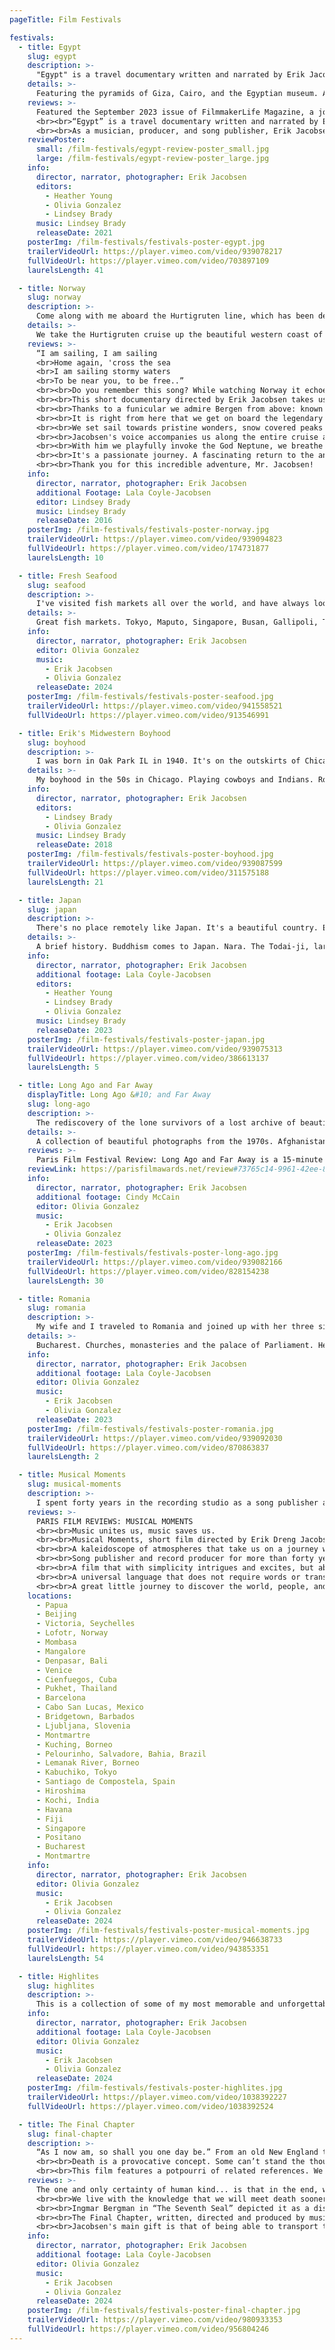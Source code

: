 ```yaml
---
pageTitle: Film Festivals

festivals:
  - title: Egypt
    slug: egypt
    description: >-
      "Egypt" is a travel documentary written and narrated by Erik Jacobsen. It features photos from his two trips to Egypt, local indigenous music, and fascinating historical facts from research into this amazing and long lived civilization. It includes some of the most iconic artistic works and monumental structures of ancient Egypt.
    details: >-
      Featuring the pyramids of Giza, Cairo, and the Egyptian museum. A visit to a nightclub on a Nile river boat. Thebes, and the Karnack and Luxor temples. Tombs in the valley of the Kings and Queens. Tutankhamun, Akhenaten, and Ramesses the Great. Cleopatra, the last queen. Her romances and death.
    reviews: >-
      Featured the September 2023 issue of FilmmakerLife Magazine, a journal devoted to the serious and impassioned discussion of cinema. Click to enlarge.
      <br><br>“Egypt” is a travel documentary written and narrated by Erik Jacobsen. It features photos from his two trips to Egypt, local indigenous music, and fascinating historical facts from research into this amazing and long-lived civilization. It includes some of the most iconic, artistic works and monumental structures of ancient Egypt.
      <br><br>As a musician, producer, and song publisher, Erik Jacobsen spent a long, rewarding career finding and nurturing young, unknown singer-songwriters, helping them realize their full artistic potential and commercial success. After 30 years of making hit records, he has since focused on producing short films about his extensive travels. What began as an effort to write an autobiography, blossomed into the full-blown creative pursuit of storytelling through video production.
    reviewPoster:
      small: /film-festivals/egypt-review-poster_small.jpg
      large: /film-festivals/egypt-review-poster_large.jpg
    info:
      director, narrator, photographer: Erik Jacobsen
      editors:
        - Heather Young
        - Olivia Gonzalez
        - Lindsey Brady
      music: Lindsey Brady
      releaseDate: 2021
    posterImg: /film-festivals/festivals-poster-egypt.jpg
    trailerVideoUrl: https://player.vimeo.com/video/939078217
    fullVideoUrl: https://player.vimeo.com/video/703897109
    laurelsLength: 41

  - title: Norway
    slug: norway
    description: >-
      Come along with me aboard the Hurtigruten line, which has been delivering passengers, supplies, and mail up and down the coast of Norway for over a century. Starting in Bergen, we head northward far into the Arctic Circle, stopping at lots of small, charming towns, and villages along the way. Our cruise reaches the northern tip of Norway, only 750 miles from the north pole. The long rugged coastline offers beautiful scenery, with snow covered peaks, hills, green valleys, peninsulas, a thousand fiords, and 250,000 islands. It's a wonderful voyage. Come on along.
    details: >-
      We take the Hurtigruten cruise up the beautiful western coast of Norway. Ride the Funicular to the top of Mount Floyen for a spectacular view of Bergen. We cruised northward. Visits to the small towns of Alesund and Molde. Northward to Trondheim, where we see the Nidaros Cathedral and Stiftsgarden , one of the largest wooden building in Scandinavia. In Bodo, a visit to Saltstraumen, with one of the world's fastest tides. We enter the arctic circle with a shipboard ceremony on deck. The spectacular, narrow Trollfjord. The far north fishing port of Honningsvag. Drinks at the ice bar. A Viking dinner at a re-creation of the world's largest Viking longhouse in Lofoten. Visit to a Sami tent where we meet the couple Innuta and Io. A fantastic voyage.
    reviews: >-
      “I am sailing, I am sailing
      <br>Home again, 'cross the sea
      <br>I am sailing stormy waters
      <br>To be near you, to be free..”
      <br><br>Do you remember this song? While watching Norway it echoed in my head the entire time.
      <br><br>This short documentary directed by Erik Jacobsen takes us to the icy northern waters along one of the most fascinating coastlines in the world.
      <br><br>Thanks to a funicular we admire Bergen from above: known as 'the city of Seven Mountains' and famous for its colorful wooden houses and historic wharf that sits on the harbor overlooking the scenic Byfjorden.
      <br><br>It is right from here that we get on board the legendary Hurtigruten line and prepare our eyes and our heart to admire the warm villages's colors compared to the cold northern light.
      <br><br>We set sail towards pristine wonders, snow covered peaks and lush silent landscapes where only the noise of nature and the currents swirling beneath the visible surface can be heard.
      <br><br>Jacobsen's voice accompanies us along the entire cruise as a good friend with whom we are exploring thIs breathtaking wonder.
      <br><br>With him we playfully invoke the God Neptune, we breathe the salty smell of the air and of Norwegian seafood; we freeze with him and his lovely wife while they enjoy a drink at the famous Artico Ice Bar and we admire enchanted the ancient Viking  customs, their food, their music.
      <br><br>It's a passionate journey. A fascinating return to the ancient origins.
      <br><br>Thank you for this incredible adventure, Mr. Jacobsen!
    info:
      director, narrator, photographer: Erik Jacobsen
      additional Footage: Lala Coyle-Jacobsen
      editor: Lindsey Brady
      music: Lindsey Brady
      releaseDate: 2016
    posterImg: /film-festivals/festivals-poster-norway.jpg
    trailerVideoUrl: https://player.vimeo.com/video/939094823
    fullVideoUrl: https://player.vimeo.com/video/174731877
    laurelsLength: 10

  - title: Fresh Seafood
    slug: seafood
    description: >-
      I've visited fish markets all over the world, and have always looked for the best seafood restaurants everywhere I've gone. Growing up the son of a Norwegian immigrant, maybe my love for fish has a genetic component. But my dad taught me to bait a hook, catch and clean fish, and how to deal with the small bones, so this passion has developed over many years. In this film, I've compiled some high points of my lifelong love affair with fish.
    details: >-
      Great fish markets. Tokyo, Maputo, Singapore, Busan, Gallipoli, Taipei, Zanzibar, Dubai, Hong Kong, Bergen, Cabo San Lucas, Borneo, Mangalore, and Morocco. Great seafood restaurants. Rinaldi's in Rome,Trishna in Mumbai, Portofino in Italy, and Marbella in Spain.
    info:
      director, narrator, photographer: Erik Jacobsen
      editor: Olivia Gonzalez
      music:
        - Erik Jacobsen
        - Olivia Gonzalez
      releaseDate: 2024
    posterImg: /film-festivals/festivals-poster-seafood.jpg
    trailerVideoUrl: https://player.vimeo.com/video/941558521
    fullVideoUrl: https://player.vimeo.com/video/913546991

  - title: Erik's Midwestern Boyhood
    slug: boyhood
    description: >-
      I was born in Oak Park IL in 1940. It's on the outskirts of Chicago. Although I was the son of Norwegian immigrants, I think I had a pretty typical suburban midwestern American boyhood. In this little film, I share some of my memories from those good old days, which now seem so innocent and long ago.
    details: >-
      My boyhood in the 50s in Chicago. Playing cowboys and Indians. Roy, Rogers and Dale Evans. Erik's allergies and braces. An orchid for Eleanor Roosevelt. Phonograph records. Bozo the clown, Yuma Sumac, and the Calypsonian Blind Blake. 50s radio shows. The Shadow Knows, Inner Sanctum, and the low-down blues on WOPA. Movies. Cartoons and Serials. Erik the collector. YMCA camp. Lots of fishing. Scouting. Cub and Boy Scouts. The 1953 national jamboree in Irvine Ranch California. The Eagle Scout!
    info:
      director, narrator, photographer: Erik Jacobsen
      editors:
        - Lindsey Brady
        - Olivia Gonzalez
      music: Lindsey Brady
      releaseDate: 2018
    posterImg: /film-festivals/festivals-poster-boyhood.jpg
    trailerVideoUrl: https://player.vimeo.com/video/939087599
    fullVideoUrl: https://player.vimeo.com/video/311575188
    laurelsLength: 21

  - title: Japan
    slug: japan
    description: >-
      There's no place remotely like Japan. It's a beautiful country. Everything you eat, see, hear, or do there is all uniquely and singularly Japanese. To the westerner, the people can seem quiet and inscrutable. They may seem distant, but they can be friendly. They're traditional but modern. Serious, but fun loving. Conservative, but sometimes wildly uninhibited. You can find both the pious and the profane. It's a fascinating destination!
    details: >-
      A brief history. Buddhism comes to Japan. Nara. The Todai-ji, largest bronze Buddha and wooden building in the world. Kinkaku-ji, the famous golden pavilion. Kyoto Imperial Palace. Nijo Castle, and the Nightingale floor. Old Kyoto. Kimonos. The bullet train. Humeji Castle, called The Great White Egret. Shinto shrines. Sumo at the Tokyo Arena. Kamakura and the famous Daibutsu Buddha. Tsukiji fish market. Sushi, Kobe beef, and Shabu- Shabu. Udon noodle making class. A taste of music and theater shows. Aomori and its' great illuminated paper floats. Kabukicho nightlife. The Robot Restaurant and its' wild and crazy show!
    info:
      director, narrator, photographer: Erik Jacobsen
      additional footage: Lala Coyle-Jacobsen
      editors:
        - Heather Young
        - Lindsey Brady
        - Olivia Gonzalez
      music: Lindsey Brady
      releaseDate: 2023
    posterImg: /film-festivals/festivals-poster-japan.jpg
    trailerVideoUrl: https://player.vimeo.com/video/939075313
    fullVideoUrl: https://player.vimeo.com/video/386613137
    laurelsLength: 5

  - title: Long Ago and Far Away
    displayTitle: Long Ago &#10; and Far Away
    slug: long-ago
    description: >-
      The rediscovery of the lone survivors of a lost archive of beautiful old photographs, moved me to begin work on my new film. 1/2 century ago, my girlfriend and I traveled the world together, taking pictures as we went. I haven't seen them in years. Working with the images allowed me to revisit some of the wonderful places we explored together, but also evoked bittersweet memories of the relationship and romance we shared when we were young and in love. I've entitled my new film, long ago and far away.
    details: >-
      A collection of beautiful photographs from the 1970s. Afghanistan and the Bamiyan Buddha. Egypt, Marrakesh, La Paz Bolivia, Hong Kong, Kenya, Jamaica, Haiti, Thailand, and Burma. Guatemala and Tikal. Nepal, Ecuadorian Indians. India. Calcutta, Khajuraho, Madras, Mahabalipuram, Varanasi, and Darjeeling. Peru. Cusco and Machu Picchu.
    reviews: >-
      Paris Film Festival Review: Long Ago and Far Away is a 15-minute short documentary by renowned music producer Erik Jacobsen. The title Long Ago and Far Away refers to two things: his relationship with his former girlfriend Cindy McCain during the 70s, and their trips together, all of it explored through photos taken all over the world during their relationship. Jacobsen, who doubles here as a nostalgic and sentimental narrator, elevates McCain's gorgeous photography with interesting facts and anecdotes to create a sort of slideshow of a past love, lost in the mountains and rivers of the most remote places in the world. Afghanistan, Bolivia, and Jamaica are only a few of the countries shown in this poetic short. The beautiful captures of landscapes, traditions, and cultures, the colorful clothing, the foods, and the villages all contribute to creating a moody, evocative film. The beginning of the film is quite unusual, with the director showing us a glimpse of his personal life before the documentary actually starts. The editing is quite simple, a clean succession of beautiful photos. The music is very well curated, which is exactly what we would have expected from a music connoisseur such as Jacobsen. A soft, gentle, and poetic short documentary that revisits Jacobsen's life with his former girlfriend Cindy McCain through their trips around the world.
    reviewLink: https://parisfilmawards.net/review#73765c14-9961-42ee-8f8c-f5cee562d1f0
    info:
      director, narrator, photographer: Erik Jacobsen
      additional footage: Cindy McCain
      editor: Olivia Gonzalez
      music:
        - Erik Jacobsen
        - Olivia Gonzalez
      releaseDate: 2023
    posterImg: /film-festivals/festivals-poster-long-ago.jpg
    trailerVideoUrl: https://player.vimeo.com/video/939082166
    fullVideoUrl: https://player.vimeo.com/video/828154238
    laurelsLength: 30

  - title: Romania
    slug: romania
    description: >-
      My wife and I traveled to Romania and joined up with her three sisters in Bucharest. Their mom was of Romanian heritage. Together, we took a road trip across the country, enjoying its natural beauty and interesting historical landmarks. We also visited several small towns that had once been home to the sister's family. We spent some time with their second cousin Anka, who still lives there. We all loved our brief sojourn in Romania, and the sisters got a little better understanding of where their family had come from.
    details: >-
      Bucharest. Churches, monasteries and the palace of Parliament. Headed out to Transylvania. The Palace Castle, Dracula's Castle, and Sighisoara, a beautiful, fortified medieval town. The Roma people. Romani palaces. The small towns of our Arpasu de Jos and Macedonia. Corbin's fairytale castle. Timisoara. Cathedral and fair.
    info:
      director, narrator, photographer: Erik Jacobsen
      additional footage: Lala Coyle-Jacobsen
      editor: Olivia Gonzalez
      music:
        - Erik Jacobsen
        - Olivia Gonzalez
      releaseDate: 2023
    posterImg: /film-festivals/festivals-poster-romania.jpg
    trailerVideoUrl: https://player.vimeo.com/video/939092030
    fullVideoUrl: https://player.vimeo.com/video/870863837
    laurelsLength: 2

  - title: Musical Moments
    slug: musical-moments
    description: >-
      I spent forty years in the recording studio as a song publisher and record producer. Before that, I played five-string banjo in a small bluegrass group. We toured coast to coast. It was fun, but after several years, I put the banjo down, and began working in the studio producing records. At first, I recorded some of my compositions with my folk music friends: Mama Cass, Danny Doherty, Jerry Yester, Zal Yanovsky, and Henry Diltz. I found great songwriters and artists. Tim Hardin, John Sebastian, Norman Greenbaum, and, later, Chris Isaak. This is how I spent four decades! It was a journey with highs and lows, successes and failures. I got to know the artists, songwriters, and musicians, all with the talent and perseverance to live their lives making music. They all have my deep respect and admiration. It's not easy to do. I was lucky enough to be able to travel the world and I filmed musicians everywhere I went. Folkloric shows and street buskers alike. This film is a collection of live, on-location recordings I shot during my travels.
    reviews: >-
      PARIS FILM REVIEWS: MUSICAL MOMENTS
      <br><br>Music unites us, music saves us.
      <br><br>Musical Moments, short film directed by Erik Dreng Jacobsen is a varied collection of different musicalities and styles. A set of memories collected over time in the most disparate places.
      <br><br>A kaleidoscope of atmospheres that take us on a journey with the director to discover ethnic groups, cultures, and sounds that give life to a single large world where notes are the protagonists.
      <br><br>Song publisher and record producer for more than forty years, Jacobsen explores with great humanity and devotion all the passion that people can dedicate to music, no matter where they come from.
      <br><br>A film that with simplicity intrigues and excites, but above all, let’s understand the importance of music in the life of human beings.
      <br><br>A universal language that does not require words or translations to be understood or conveyed emotions.
      <br><br>A great little journey to discover the world, people, and their love for music.
    locations:
      - Papua
      - Beijing
      - Victoria, Seychelles
      - Lofotr, Norway
      - Mombasa
      - Mangalore
      - Denpasar, Bali
      - Venice
      - Cienfuegos, Cuba
      - Pukhet, Thailand
      - Barcelona
      - Cabo San Lucas, Mexico
      - Bridgetown, Barbados
      - Ljubljana, Slovenia
      - Montmartre
      - Kuching, Borneo
      - Pelourinho, Salvadore, Bahia, Brazil
      - Lemanak River, Borneo
      - Kabuchiko, Tokyo
      - Santiago de Compostela, Spain
      - Hiroshima
      - Kochi, India
      - Havana
      - Fiji
      - Singapore
      - Positano
      - Bucharest
      - Montmartre
    info:
      director, narrator, photographer: Erik Jacobsen
      editor: Olivia Gonzalez
      music:
        - Erik Jacobsen
        - Olivia Gonzalez
      releaseDate: 2024
    posterImg: /film-festivals/festivals-poster-musical-moments.jpg
    trailerVideoUrl: https://player.vimeo.com/video/946638733
    fullVideoUrl: https://player.vimeo.com/video/943853351
    laurelsLength: 54

  - title: Highlites
    slug: highlites
    description: >-
      This is a collection of some of my most memorable and unforgettable travel experiences. Travel is always an adventure: exciting and educational. No matter the destination. You can take a cruise, hit the beaches, or hike in the jungle. Visit the great cities of the world, and historical landmarks. Meet the people. Go to the market. Eat the food. Enjoy the night life and dance to the music. If you get the chance, join in with the crowd at a festival or holiday celebration! You’ll bring home memories to last a lifetime.
    info:
      director, narrator, photographer: Erik Jacobsen
      additional footage: Lala Coyle-Jacobsen
      editor: Olivia Gonzalez
      music:
        - Erik Jacobsen
        - Olivia Gonzalez
      releaseDate: 2024
    posterImg: /film-festivals/festivals-poster-highlites.jpg
    trailerVideoUrl: https://player.vimeo.com/video/1038392227
    fullVideoUrl: https://player.vimeo.com/video/1038392524

  - title: The Final Chapter
    slug: final-chapter
    description: >-
      “As I now am, so shall you one day be.” From an old New England tombstone.
      <br><br>Death is a provocative concept. Some can’t stand the thought and some can’t stop thinking about it. It’s wildly feared and dreaded, but for some, eagerly anticipated. We struggled to comprehend the bigger picture. Is death the end of everything, or is there more? If so, how can we better our personal chances of getting there? 
      <br><br>This film features a potpourri of related references. We have cemeteries, mausoleums, crypts, memorials, mummies, skeletons, caskets, burial rituals, and artistic representations of life in the hereafter. One thing seems certain: sooner or later, when our race is run, the curtain falls on the final chapter.
    reviews: >-
      The one and only certainty of human kind... is that in the end, we all die.
      <br><br>We live with the knowledge that we will meet death sooner or later, but what does it look like? Does it have a look? Is it tangible? Or does it simply come like a gust of wind and take us away?
      <br><br>Ingmar Bergman in “The Seventh Seal” depicted it as a disturbing man dressed in black, Bob Fosse in “All That Jazz” gave it the splendid face of Jessica Lange... but the truth is that we can only imagine or idealize something that we have never seen personally.
      <br><br>The Final Chapter, written, directed and produced by music producer and filmmaker Erik Jacobsen, offers us the opportunity to see how the dead are experienced, celebrated, honored or exorcised depending on the place, customs and culture.
      <br><br>Jacobsen's main gift is that of being able to transport the viewer far away and accompany him to parts of the world that perhaps he will never be able to see in person; his friendly baritone voice leads us to discover the most disparate places: we see the astonishing and catastrophic Pompeii, the classic architecture of Italian cemeteries, Egyptian sarcophagi, embalmed corpses, skulls, bones... we feel amazement and a hint of disgust. The editing of photos and videos shot by the director himself, and the perfect choice of background music, manages to convey an interesting, informative and engaging short film focused on the greatest human fear...
    info:
      director, narrator, photographer: Erik Jacobsen
      additional footage: Lala Coyle-Jacobsen
      editor: Olivia Gonzalez
      music:
        - Erik Jacobsen
        - Olivia Gonzalez
      releaseDate: 2024
    posterImg: /film-festivals/festivals-poster-final-chapter.jpg
    trailerVideoUrl: https://player.vimeo.com/video/980933353
    fullVideoUrl: https://player.vimeo.com/video/956804246
---
```

